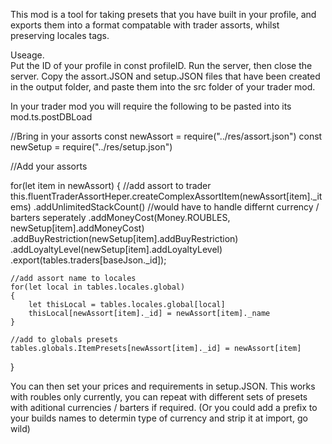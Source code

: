 This mod is a tool for taking presets that you have built in your profile, and exports them into a format compatable with trader assorts, whilst preserving locales tags.

Useage.  
Put the ID of your profile in const profileID.
Run the server, then close the server.
Copy the assort.JSON and setup.JSON files that have been created in the output folder, and paste them into the src folder of your trader mod.

In your trader mod you will require the following to be pasted into its mod.ts.postDBLoad

//Bring in your assorts
const newAssort = require("../res/assort.json")
const newSetup = require("../res/setup.json")

//Add your assorts

for(let item in newAssort)
{
    //add assort to trader
    this.fluentTraderAssortHeper.createComplexAssortItem(newAssort[item]._items)
                                .addUnlimitedStackCount()
                                //would have to handle differnt currency / barters seperately
                                .addMoneyCost(Money.ROUBLES, newSetup[item].addMoneyCost)
                                .addBuyRestriction(newSetup[item].addBuyRestriction)
                                .addLoyaltyLevel(newSetup[item].addLoyaltyLevel)
                                .export(tables.traders[baseJson._id]);

    //add assort name to locales
    for(let local in tables.locales.global)
    {
        let thisLocal = tables.locales.global[local]
        thisLocal[newAssort[item]._id] = newAssort[item]._name
    }

    //add to globals presets 
    tables.globals.ItemPresets[newAssort[item]._id] = newAssort[item]
}

You can then set your prices and requirements in setup.JSON.
This works with roubles only currently, you can repeat with different sets of presets with aditional currencies / barters if required.  (Or you could add a prefix to your builds names to determin type of currency and strip it at import, go wild)